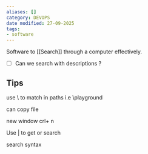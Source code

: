 ```yaml
---
aliases: []
category: DEVOPS
date modified: 27-09-2025
tags:
- software
---
```

Software to [[Search]] through a computer effectively.

- [ ] Can we search with descriptions ? 

## Tips

use \ to match in paths i.e \playground 

can copy file 

new window crl+ n

Use | to get or search 

search syntax

